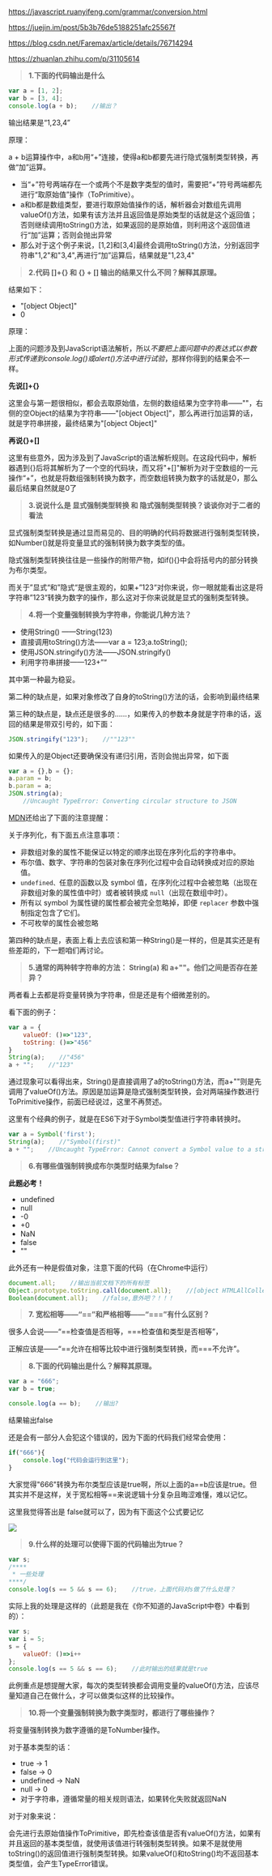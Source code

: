 https://javascript.ruanyifeng.com/grammar/conversion.html

https://juejin.im/post/5b3b76de5188251afc25567f

https://blog.csdn.net/Faremax/article/details/76714294

https://zhuanlan.zhihu.com/p/31105614

> **1.下面的代码输出是什么**

```js
var a = [1, 2];
var b = [3, 4];
console.log(a + b);    //输出？
```

输出结果是“1,23,4”

原理：

a + b运算操作中，a和b用“+”连接，使得a和b都要先进行隐式强制类型转换，再做“加”运算。

- 当“+”符号两端存在一个或两个不是数字类型的值时，需要把“+”符号两端都先进行“取原始值”操作（ToPrimitive）。
- a和b都是数组类型，要进行取原始值操作的话，解析器会对数组先调用valueOf()方法，如果有该方法并且返回值是原始类型的话就是这个返回值；否则继续调用toString()方法，如果返回的是原始值，则利用这个返回值进行“加”运算；否则会抛出异常
- 那么对于这个例子来说，[1,2]和[3,4]最终会调用toString()方法，分别返回字符串"1,2"和"3,4",再进行“加”运算后，结果就是"1,23,4"

> **2.代码 []+{} 和 {} + [] 输出的结果又什么不同？解释其原理。**

结果如下：

- "[object Object]"
- 0

原理：

上面的问题涉及到JavaScript语法解析，所以*不要把上面问题中的表达式以参数形式传递到console.log()或alert()方法中进行试验*，那样你得到的结果会不一样。

**先说[]+{}**

这里会与第一题很相似，都会去取原始值，左侧的数组结果为空字符串——""，右侧的空Object的结果为字符串——"[object Object]"，那么再进行加运算的话，就是字符串拼接，最终结果为"[object Object]"

**再说{}+[]**

这里有些意外，因为涉及到了JavaScript的语法解析规则。在这段代码中，解析器遇到{}后将其解析为了一个空的代码块，而又将"+[]"解析为对于空数组的一元操作“+”，也就是将数组强制转换为数字，而空数组转换为数字的话就是0，那么最后结果自然就是0了

> **3.说说什么是 显式强制类型转换 和 隐式强制类型转换？谈谈你对于二者的看法**

显式强制类型转换是通过显而易见的、目的明确的代码将数据进行强制类型转换，如Number()就是将变量显式的强制转换为数字类型的值。

隐式强制类型转换往往是一些操作的附带产物，如if(){}中会将括号内的部分转换为布尔类型。

而关于”显式“和”隐式“是很主观的，如果+”123“对你来说，你一眼就能看出这是将字符串”123“转换为数字的操作，那么这对于你来说就是显式的强制类型转换。

> **4.将一个变量强制转换为字符串，你能说几种方法？**

- 使用String() ——String(123)
- 直接调用toString()方法——var a = 123;a.toString();
- 使用JSON.stringify()方法——JSON.stringify()
- 利用字符串拼接——123+”“

其中第一种最为稳妥。

第二种的缺点是，如果对象修改了自身的toString()方法的话，会影响到最终结果

第三种的缺点是，缺点还是很多的……，如果传入的参数本身就是字符串的话，返回的结果是带双引号的，如下面：

```js
JSON.stringify("123");    //""123""
```

如果传入的是Object还要确保没有递归引用，否则会抛出异常，如下面

```js
var a = {},b = {};
a.param = b;
b.param = a;
JSON.string(a);
    //Uncaught TypeError: Converting circular structure to JSON
```

[MDN](https://link.zhihu.com/?target=https%3A//developer.mozilla.org/zh-CN/docs/Web/JavaScript/Reference/Global_Objects/JSON/stringify)还给出了下面的注意提醒：

关于序列化，有下面五点注意事项：

- 非数组对象的属性不能保证以特定的顺序出现在序列化后的字符串中。
- 布尔值、数字、字符串的包装对象在序列化过程中会自动转换成对应的原始值。
- `undefined、`任意的函数以及 symbol 值，在序列化过程中会被忽略（出现在非数组对象的属性值中时）或者被转换成 `null`（出现在数组中时）。
- 所有以 symbol 为属性键的属性都会被完全忽略掉，即便 `replacer` 参数中强制指定包含了它们。
- 不可枚举的属性会被忽略

第四种的缺点是，表面上看上去应该和第一种String()是一样的，但是其实还是有些差距的，下一题咱们再讨论。

> **5.通常的两种转字符串的方法： String(a) 和 a+""。他们之间是否存在差异？**

两者看上去都是将变量转换为字符串，但是还是有个细微差别的。

看下面的例子：

```js
var a = {
	valueOf: ()=>"123",
	toString: ()=>"456"
}
String(a);    //"456"
a + "";    //"123"
```

通过现象可以看得出来，String()是直接调用了a的toString()方法，而a+""则是先调用了valueOf()方法。原因是加运算是隐式强制类型转换，会对两端操作数进行ToPrimitive操作，前面已经说过，这里不再赘述。

这里有个经典的例子，就是在ES6下对于Symbol类型值进行字符串转换时。

```js
var a = Symbol('first');
String(a);    //"Symbol(first)"
a + "";    //Uncaught TypeError: Cannot convert a Symbol value to a string
```

> **6.有哪些值强制转换成布尔类型时结果为false？**

**此题必考！**

- undefined
- null
- -0
- +0
- NaN
- false
- ""

此外还有一种是假值对象，注意下面的代码（在Chrome中运行）

```js
document.all;    //输出当前文档下的所有标签
Object.prototype.toString.call(document.all);    //[object HTMLAllCollection]
Boolean(document.all);    //false,意外吧？！！！
```

> **7. 宽松相等——“==”和严格相等——“===”有什么区别？**

很多人会说——“==检查值是否相等，===检查值和类型是否相等”，

正解应该是——“==允许在相等比较中进行强制类型转换，而===不允许”。

> **8.下面的代码输出是什么？解释其原理。**

```js
var a = "666";
var b = true;

console.log(a == b);    //输出?
```

结果输出false

还是会有一部分人会犯这个错误的，因为下面的代码我们经常会使用：

```js
if("666"){
    console.log("代码会运行到这里");
}
```

大家觉得"666"转换为布尔类型应该是true啊，所以上面的a==b应该是true。但其实并不是这样，关于宽松相等==来说逻辑十分复杂且晦涩难懂，难以记忆。

这里我觉得答出是 false就可以了，因为有下面这个公式要记忆

![](./v2-965475269c7d2316048bd0af38cafe4e_hd.jpg)

> **9.什么样的处理可以使得下面的代码输出为true？**

```js
var s;
/****
 * 一些处理
****/
console.log(s == 5 && s == 6);    //true，上面代码对s做了什么处理？
```

实际上我的处理是这样的（此题是我在《你不知道的JavaScript中卷》中看到的）：

```js
var s;
var i = 5;
s = {
	valueOf: ()=>i++
};
console.log(s == 5 && s == 6);    //此时输出的结果就是true
```

此例重点是想提醒大家，每次的类型转换都会调用变量的valueOf()方法，应该尽量知道自己在做什么，才可以做类似这样的比较操作。

> **10.将一个变量强制转换为数字类型时，都进行了哪些操作？**

将变量强制转换为数字遵循的是ToNumber操作。

对于基本类型的话：

- true → 1
- false → 0
- undefined → NaN
- null → 0
- 对于字符串，遵循常量的相关规则语法，如果转化失败就返回NaN

对于对象来说：

会先进行去原始值操作ToPrimitive，即先检查该值是否有valueOf()方法，如果有并且返回的基本类型值，就使用该值进行转强制类型转换。如果不是就使用toString()的返回值进行强制类型转换。如果valueOf()和toString()均不返回基本类型值，会产生TypeError错误。